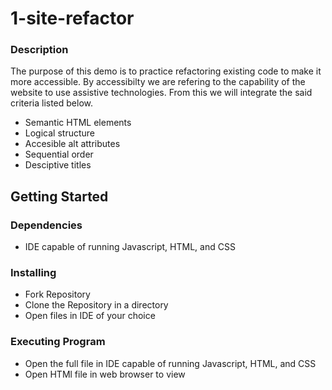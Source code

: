 # 1-site-refactor

<h3> Description </h3>
    <p> The purpose of this demo is to practice refactoring existing code to make it more accessible. By accessibilty we are refering to the capability of the website to use assistive technologies. From this we will integrate the said criteria listed below.    </p>
    
<ul>
  <li> Semantic HTML elements</li>
  <li> Logical structure</li>
  <li> Accesible alt attributes</li>
  <li> Sequential order</li>
  <li> Desciptive titles</li>
</ul>

<h2> Getting Started</h3>
    
<h3> Dependencies</h3>
<ul>
    <li>IDE capable of running Javascript, HTML, and CSS</li>
</ul>
    
<h3> Installing</h3>
<ul>
    <li>Fork Repository</li>
    <li>Clone the Repository in a directory</li>
    <li>Open files in IDE of your choice</li>
</ul>
<h3> Executing Program </h3>
<ul>
    <li>Open the full file in IDE capable of running Javascript, HTML, and CSS</li>
    <li>Open HTMl file in web browser to view</li>
</ul>
    
